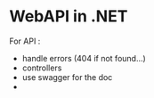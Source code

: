 # WebAPI in .NET

For API  :
- handle errors (404 if not found...)
- controllers 
- use swagger for the doc 
- 
